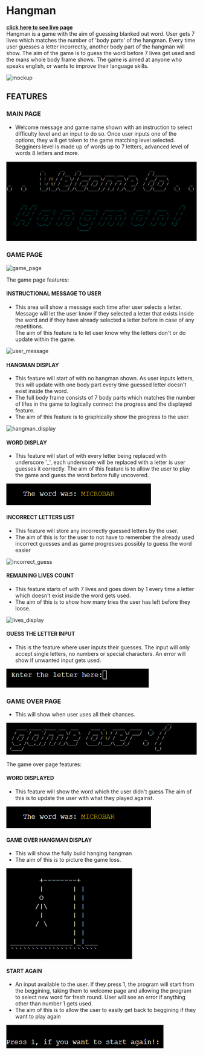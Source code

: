 # Hangman
[**click here to see live page**](https://word-hangman.herokuapp.com)
<br>
Hangman is a game with the aim of guessing blanked out word. User gets 7 lives which matches the number of 'body parts' of the hangman. Every time user guesses a letter incorrectly, another body part of the hangman will show. The aim of the game is to guess the word before 7 lives get used and the mans whole body frame shows. The game is aimed at anyone who speaks english, or wants to improve their language skills.

![mockup](assets/docs/mockup_techsini_screenshot.png)
## FEATURES
### MAIN PAGE
* Welcome message and game name shown with an instruction to select difficulty level and an input to do so. Once user inputs one of the options, they will get taken to the game matching level selected. Begginers level is made up of words up to 7 letters, advanced level of words 8 letters and more.

![main_header](assets/docs/main_header.png)

### GAME PAGE

![game_page](assets/docs/game_page.png)

The game page features:
#### INSTRUCTIONAL MESSAGE TO USER 
* This area will show a message each time after user selects a letter. Message will let the user know if they selected a letter that exists inside the word and if they have already selected a letter before in case of any repetitions.<br>
The aim of this feature is to let user know why the letters don't or do update within the game.

![user_message](assets/docs/user_message.png)
#### HANGMAN DISPLAY
* This feature will start of with no hangman shown. As user inputs letters, this will update with one body part every time guessed letter doesn't exist inside the word.
* The full body frame consists of 7 body parts which matches the number of lifes in the game to logically connect the progress and the displayed feature.
* The aim of this feature is to graphically show the progress to the user.
  
![hangman_display](assets/docs/hangman_display.png)
#### WORD DISPLAY
* This feature will start of with every letter being replaced with underscore '_', each underscore will be replaced with a letter is user guesses it correctly.
 The aim of this feature is to allow the user to play the game and guess the word before fully uncovered.

![word_display](assets/docs/word_display.png)
#### INCORRECT LETTERS LIST
* This feature will store any incorrectly guessed letters by the user.
* The aim of this is for the user to not have to remember the already used incorrect guesses  and as game progresses possibly to guess the word easier

![incorrect_guess](assets/docs/incorrect_guess.png)

#### REMAINING LIVES COUNT
* This feature starts of with 7 lives and goes down by 1 every time a letter which doesn't exist inside the word gets used. 
* The aim of this is to show how many tries the user has left before they loose.

![lives_display](assets/docs/lives_display.png)
#### GUESS THE LETTER INPUT
* This is the feature where user inputs their guesses. The input will only accept single letters, no numbers or special characters. An error will show if unwanted input gets used.

![letter_input](assets/docs/letter_input.png)
### GAME OVER PAGE
* This will show when user uses all their chances.

![game_over](assets/docs/game_over.png)

The game over page features:
#### WORD DISPLAYED
* This feature will show the word which the user didn't guess
  The aim of this is to update the user with what they played against.

![word_display](assets/docs/word_display.png)

#### GAME OVER HANGMAN DISPLAY
* This will show the fully build hanging hangman
* The aim of this is to picture the game loss.

![game_over_hangman](assets/docs/game_over_hangman.png)
#### START AGAIN
* An input available to the user. If they press 1, the program will start from the beggining, taking them to welcome page and allowing the program to select new word for fresh round.
  User will see an error if anything other than number 1 gets used.
* The aim of this is to allow the user to easily get back to beggining if they want to play again

![start_again](assets/docs/start_again.png)
